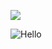 ![](https://komarev.com/ghpvc/?username=suryaa6666&color=red)

<img src="https://github.com/suryaa6666/suryaa6666/blob/main/legendary.gif" alt="Hello" />
